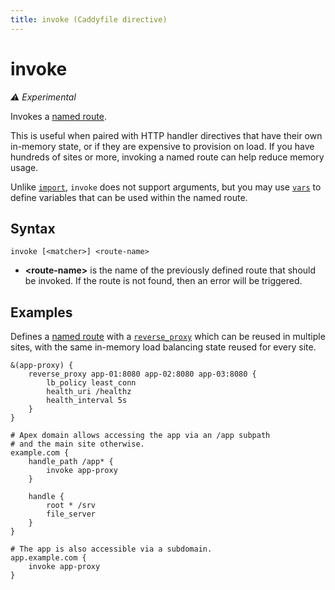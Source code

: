 ```yaml
---
title: invoke (Caddyfile directive)
---
```


# invoke

<i>⚠️ Experimental</i>

Invokes a [named route](/docs/caddyfile/concepts#named-routes).

This is useful when paired with HTTP handler directives that have their own in-memory state, or if they are expensive to provision on load. If you have hundreds of sites or more, invoking a named route can help reduce memory usage.

<aside class="tip">
	
Unlike [`import`](/docs/caddyfile/directives/import), `invoke` does not support arguments, but you may use [`vars`](/docs/caddyfile/directives/vars) to define variables that can be used within the named route.

</aside>

## Syntax

```caddy-d
invoke [<matcher>] <route-name>
```

- **&lt;route-name&gt;** is the name of the previously defined route that should be invoked. If the route is not found, then an error will be triggered.


## Examples

Defines a [named route](/docs/caddyfile/concepts#named-routes) with a [`reverse_proxy`](/docs/caddyfile/directives/reverse_proxy) which can be reused in multiple sites, with the same in-memory load balancing state reused for every site.

```caddy
&(app-proxy) {
	reverse_proxy app-01:8080 app-02:8080 app-03:8080 {
		lb_policy least_conn
		health_uri /healthz
		health_interval 5s
	}
}

# Apex domain allows accessing the app via an /app subpath
# and the main site otherwise.
example.com {
	handle_path /app* {
		invoke app-proxy
	}

	handle {
		root * /srv
		file_server
	}
}

# The app is also accessible via a subdomain.
app.example.com {
	invoke app-proxy
}
```
